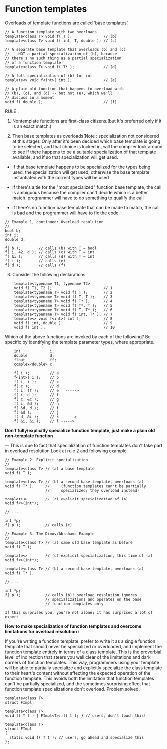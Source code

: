 # Function templates

Overloads of template functions are called ‘base templates’.

```
// A function template with two overloads
template<class T> void f( T );              // (b)
template<class T> void f( int, T, double ); // (c)

// A separate base template that overloads (b) and (c)
// -- NOT a partial specialization of (b), because
// there's no such thing as a partial specialization
// of a function template!
template<class T> void f( T* );             // (d)

// A full specialization of (b) for int
template<> void f<int>( int );              // (e)

// A plain old function that happens to overload with
// (b), (c), and (d) -- but not (e), which we'll
// discuss in a moment
void f( double );                           // (f)
```

RULE :

1. Nontemplate functions are first-class citizens.(but It's preferred only if it is an exact match.)

2. Then base templates as overloads(Note : specialization not considered at this stage):
Only after it's been decided which base template is going to be selected, and that choice is locked in, will the
compiler look around to see if there happens to be a suitable specialization of that template available,
and if so that specialization will get used.

- If that base template happens to be specialized for the types being used, the specialization will get used,
otherwise the base template instantiated with the correct types will be used

- if there's a tie for the "most specialized" function base template, the call is ambiguous because the compiler
can't decide which is a better match.  programmer will have to do something to qualify the call

 - if there's no function base template that can be made to match,
 the call is bad and the programmer will have to fix the code.

```
// Example 1, continued: Overload resolution
//
bool b;
int i;
double d;

f( b );        // calls (b) with T = bool
f( i, 42, d ); // calls (c) with T = int
f( &i );       // calls (d) with T = int
f( i );        // calls (e)
f( d );        // calls (f)
```



3. Consider the following declarations:

```
    template<typename T1, typename T2>
    void f( T1, T2 );                       // 1
    template<typename T> void f( T );       // 2
    template<typename T> void f( T, T );    // 3
    template<typename T> void f( T* );      // 4
    template<typename T> void f( T*, T );   // 5
    template<typename T> void f( T, T* );   // 6
    template<typename T> void f( int, T* ); // 7
    template<> void f<int>( int );          // 8
    void f( int, double );                  // 9
    void f( int );                          // 10
```
Which of the above functions are invoked by each of the following? Be specific by identifying the template parameter types, where appropriate.

```
    int             i;
    double          d;
    float           ff;
    complex<double> c;

    f( i );         // a
    f<int>( i );    // b
    f( i, i );      // c
    f( c );         // d
    f( i, ff );     // e   ----->
    f( i, d );      // f
    f( c, &c );     // g
    f( i, &d );     // h
    f( &d, d );     // i
    f( &d );        // j
    f( d, &i );     // k  ----->
    f( &i, &i );    // l ----->
```


**Don’t fully/explicitly specialize function template, just make a plain
old non-template function**

-- This is due to fact that specialization of function templates don't take part in overload resolution
Look at rule 2 and following example


```
// Example 2: Explicit specialization
//
template<class T> // (a) a base template
void f( T );

template<class T> // (b) a second base template, overloads (a)
void f( T* );     //     (function templates can't be partially
                  //     specialized; they overload instead)

template<>        // (c) explicit specialization of (b)
void f<>(int*);

// ...

int *p;
f( p );           // calls (c)
```



```
// Example 3: The Dimov/Abrahams Example
//
template<class T> // (a) same old base template as before
void f( T );

template<>        // (c) explicit specialization, this time of (a)
void f<>(int*);

template<class T> // (b) a second base template, overloads (a)
void f( T* );

// ...

int *p;
f( p );           // calls (b)! overload resolution ignores
                  // specializations and operates on the base
                  // function templates only

If this surprises you, you're not alone; it has surprised a lot of expert
```


**How to make specialization of function templates and overcome limitations for overload resolution :**

If you're writing a function template, prefer to write it as a single function template that should never be
specialized or overloaded, and implement the function template entirely in terms of a class template.
This is the proverbial level of indirection that steers you well clear of the limitations and dark corners of
function templates. This way, programmers using your template will be able to partially specialize and explicitly
specialize the class template to their heart's content without affecting the expected operation of the function
template. This avoids both the limitation that function templates can't be partially specialized, and
the sometimes surprising effect that function template specializations don't overload. Problem solved.

```
template<class T>
struct FImpl;

template<class T>
void f( T t ) { FImpl<T>::f( t ); } // users, don't touch this!

template<class T>
struct FImpl
{
  static void f( T t ); // users, go ahead and specialize this
};

```
